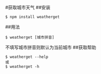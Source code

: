 #获取城市天气
##安装
```
$ npm install weatherget
```
##用法
```
$ weatherget [城市拼音]
```
不填写城市拼音则默认为当前城市
##获取帮助
```
$ weatherget --help
或
$ weatherget -h
```
